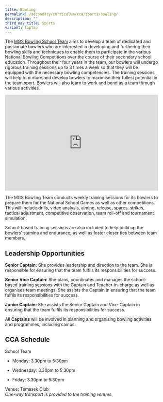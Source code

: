 ```yaml
---
title: Bowling
permalink: /secondary/curriculum/cca/sports/bowling/
description: ""
third_nav_title: Sports
variant: tiptap
---
```

<p>The <a href="https://youtu.be/OtluTcW0TyA" rel="noopener noreferrer nofollow" target="_blank">MGS Bowling School Team</a> aims to develop a team of dedicated and passionate bowlers who are interested in developing and furthering their bowling skills and techniques to enable them to participate in the various National Bowling Competitions over the course of their secondary school education. Throughout their four years in the team, our bowlers will undergo rigorous training sessions up to 3 times a week so that they will be equipped with the necessary bowling competencies. The training sessions will help to nurture and develop bowlers to maximise their fullest potential in the team sport. Bowlers will also learn to work and bond as a team through various activities.</p><div class="iframe-wrapper"><iframe height="315" width="100%" allowfullscreen="true" frameborder="0" src="https://docs.google.com/presentation/d/e/2PACX-1vQXCI5Xpl1m8eoqlR-1QYTL3k6h1Mh6bZTijTAqouKoOzme-bVyo_fQSNU-6keoDfJsFaU1P83mbAPB/embed?start=true&amp;loop=true&amp;delayms=3000"></iframe></div><p>The MGS Bowling Team conducts weekly training sessions for its bowlers to prepare them for the National School Games as well as other competitions. This will include drills, video analysis, aiming, release, spares, strikes, tactical adjustment, competitive observation, team roll-off and tournament simulation.</p><p>School-based training sessions are also included to help build up the bowlers’ stamina and endurance, as well as foster closer ties between team members.</p><h2>Leadership Opportunities</h2><p><strong>Senior Captain:</strong> She provides leadership and direction to the team. She is responsible for ensuring that the team fulfils its responsibilities for success.</p><p><strong>Senior Vice Captain:</strong> She plans, coordinates and manages the school-based training sessions with the Captain and Teacher-in-charge as well as organises team meetings. She assists the Captain in ensuring that the team fulfils its responsibilities for success.</p><p><strong>Junior Captain:</strong> She assists the Senior Captain and Vice-Captain in ensuring that the team fulfils its responsibilities for success.</p><p>All <strong>Captains</strong> will be involved in planning and organising bowling activities and programmes, including camps.</p><h2>CCA Schedule</h2><p>School Team</p><ul data-tight="true" class="tight"><li><p>Monday: 3.30pm to 5:30pm</p></li><li><p>Wednesday: 3.30pm to 5:30pm</p></li><li><p>Friday: 3.30pm to 5:30pm</p></li></ul><p>Venue: Temasek Club <br><em>One-way transport is provided to the training venues.</em></p>